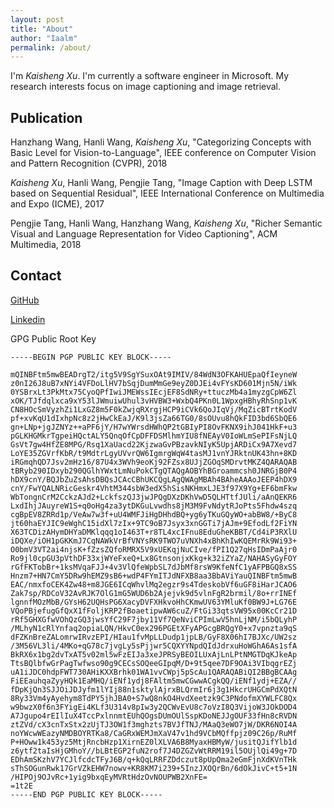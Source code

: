```yaml
---
layout: post
title: "About"
author: "Iaalm"
permalink: /about/
---
```


I'm *Kaisheng Xu*. I'm currently a software engineer in Microsoft. My research interests focus on image captioning and image retrieval.

## Publication
Hanzhang Wang, Hanli Wang, *Kaisheng Xu*, "Categorizing Concepts with Basic Level for Vision-to-Language", IEEE conference on Computer Vision and Pattern Recognition (CVPR), 2018

*Kaisheng Xu*, Hanli Wang, Pengjie Tang, "Image Caption with Deep LSTM based on Sequential Residual", IEEE International Conference on Multimedia and Expo (ICME), 2017

Pengjie Tang, Hanli Wang, Hanzhang Wang, *Kaisheng Xu*, "Richer Semantic Visual and Language Representation for Video Captioning", ACM Multimedia, 2018

## Contact
[GitHub](https://github.com/iaalm)

[Linkedin](https://www.linkedin.com/in/kaisheng-xu-52bb2080/)

GPG Public Root Key
```
-----BEGIN PGP PUBLIC KEY BLOCK-----

mQINBFtm5mwBEADrgT2/itg5V9SgYSuxOAt9IMIV/84WdN3OFKAHUEpaQfIeyneW
z0nI26J8uB7xNYi4VFDoLlHV7bSqjDumMmGe9eyZ0DJEi4vFYsKD601Mjn5N/iWk
0YSBrxLt3PkMtx75CyoQPfIwiJMEWssIEcjEF8SdNRy+ttuczMb4a1myzgCpW6Zl
xOK/TJfdqlxca9xY53lJWmuiwUhul3vHVBW3+WxbQ4PKn0L1WpxgHBhyRhSnp1vK
CN8HOcSmVyzhZi1LxGZ8m5F0kZwjqRXrgjHCP9iCVk6QoJIqVj/MqZicBTrtKodV
pf+xvKqU1dIxhpNc8z2jHwCkEaJ/K9l3jsZa66TG0/8sOUvu8hQkFID3bd6SbQE6
gn+LNp+jgJZNYz++aPF6jY/H7wYWrsdHWhQP2tGBIyPI8OvFKNX9ihJ041HkF+u3
pGLKHGMkrTgpeiHQctALY5QnqOfCpDFFDSMlhmYIU8fNEAyV0IoWLmSePIFsNjLQ
GsVt7gw4HfZE8MPG/Rsq1XaUacd22KjzwaGvPBzavkNIyK5UpjARDiCx9A7Xevd7
LoYE35ZGVrfKbR/t9MdtrLgyUVvrQW6IgmrgWqW4tasMJ1vnYJRktnUK43hn+8KD
iRGmqhQD7Jsv2mHz16/87U4x3WVh9eoKj92FZsx8UJjZGOqSMDrvtMKZ4QARAQAB
tBRyb290IDxyb290QGlhYWxtLmNuPokCTgQTAQgAOBYhBGroammcsh0JNRGjB0P4
hDX9cnY/BQJbZuZsAhsDBQsJCAcCBhUKCQgLAgQWAgMBAh4BAheAAAoJEEP4hDX9
cnY/FwYQALNRicGeskr4VhtM344sbW3edX5hSisNKHmxLJE3f97X9Yg+EF6bmFkw
WbTongnCrM2CckzAJd2+LckfszQJ3jwJPQgDXzDKhVwD5QLHTtfJUli/aAnQEKR6
LxdIhjJAuyreW1S+q0oHg4za3ytDKGuLvwdhs8jM3M9FvNdytRJoPts5Fhdw4szq
cgBpEV8ZRRd1p/VeAw7w3f+uU4WMFJiHgDHhdBQ+yg6yTKuGQyWO+abBW8/+ByC8
jt60haEYJIC9eWghC15idXl7zIx+9TC9oB7Jsyx3xnGGTi7jAJm+9EfodLf2FiYN
X63TCDizAHymDHYaDMKlqqq1oI463T+r8TL4xcIFnu8EduGheKBBT/Cd4iP3RXlU
iDQXe/iOH1pGKKmJ7CqNAWkVrBfVNYsRK9TWO7uVNXh4xBhKhIwKQEMrRk9Wi93+
O0bmV3VT2ai4njsK+fZzsZQfoRMRX5V9xUEKqjNuCIve/fPI1Q27qHsIDmPaAjr0
Ro9jl0cpGU3pVthDF33xjWYeFxeQ+Lx8GtnsonjxKkg+k32iZYaZ/NAHASyGyFOY
rGfFKTobBr+1ksMVqaFJJ+4v3VlQfeWpbSL7dJbMf8rsW9KfeNfC1yAFPBGQ8xSS
Hnzm7+HN7CmY5DRw9hEMZ9sB6+wdP4FYmITJdNFXB8aa3BbAViYauQINBFtm5mwB
EAC/nmxfoCEK4Zw48+m8JGE6ICqWhvlMq2egzr9s4TdeskobVf6uGF8iHarJCAO6
Zak7sp/RDCoV32AvRJK7OlG1mG5WUD6b2Ajejvk9d5vlnFgR2brmil/8o+rrINEf
lgnnfMOzMbB/GYsH62UQHsPG6XacyDVFXHkvoHhCKmwUV63YMluKf0BW9J+LG76E
VQoPBjefugGfQxX1fFoljKRP2fBoaetipwAW6cuZ/FtGi33qtsVW95x00KcCr21D
rRf5GHXGfwVOhQzGQ3jwsYfC29F7jby11Vf7QeNviCPImLwV5hnLjNM/i5bQLyhP
/MLhyN1cRlYnfaq2opiaLQN/HkvC0ex296PGEtXFyAPGcgBRQgY0+x7vpnzta9qS
dFZKnBreZALomrwIRvzEPI/HIau1fvMpLLDudp1jpLB/GyF8X06hI7BJXc/UW2sz
/3M56VL3li/4MKo+qG78c7jvgLy5sPjjwr5CQXYYNpdQIdJdrxuHoWGhA6As1sfA
BkRX6x1bg2dvTxAT5v02ml5wFzEIJa3xeJPRSyBEOILUxAjLnLPtNMGTDqKJkeAp
TtsBQlbfwGrPagTwfwso90g9CECsSOQeeGIpqM/D+9t5qee7DF9OAi3VIbqgrEZj
uA1iJDC0hdpFWT730AHiKXXBrhk01WA1vvCWpj5pScAu1QARAQABiQI2BBgBCAAg
FiEEauhqaZyyHQk1EaMHQ/iENf1ydj8FAltm5mwCGwwACgkQQ/iENf1ydj+EZA//
fDpKjQn3SJJOiJDJyfm1lYIj88n1sktylAjrxBLQrmIr6j3g1HkcrUHGCmPdXQtN
8Ry33Vm4yAyehym8TdPY5jhJBA0+S7wQ8nkO4HvdXeetzk9C3PNdofmXYWLFC8Qx
w9bwzX0f6n3FYigEi4KLf3U314v8pIw3y2QCWvEvU8c7oVzI8Q3VijoW3JOkDOD4
A7Jgupo4rEIlIuX4TccPxlnnmtEUhQOgsDUmOUlSspKDoNEJJgOUF33fHn8cRVDN
ztZVd/cX3cnTxStx2zUjTJ3OW1f3mghzts7BVJfTNJ/MAaQ3eWO7jW/DKR6NOI4A
noYWcwWEazyNMDBOYRTKa8/CaGRxWEMJmXaV47v1hd9VCbMQffpjz09C26p/RuMf
P+HOww1k453yz5MtjRncbHzp1XirnEZ0lXLVA6B8MyaxHBMyW/jusitQJifYlb1d
z6ytf2taIsHjGMhoY//bLBtEGP2fuN2rof7J4DZGZvWtRRM19il5OUjlQi49g+7D
EDhAmSKzhV7YCJlfcdcTFyJ6B/q+kQqLRRFZDdczut8pUpQma2eGmFjnXdKVnTHk
sThSOGunRwk17GrVZkEHW7nowv+KR8KM7i239+5InzJXOQrBn/6dOkJivC+t5+1N
/HIPOj9OJvRc+1yig9bxqEyMVRtHdzOvNOUPWB2XnFE=
=1t2E
-----END PGP PUBLIC KEY BLOCK-----
```
